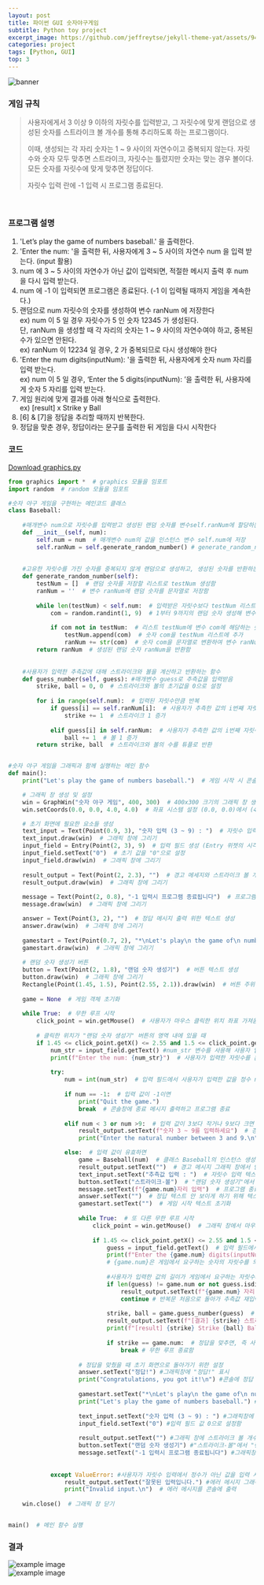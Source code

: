 ```yaml
---
layout: post
title: 파이썬 GUI 숫자야구게임
subtitle: Python toy project
excerpt_image: https://github.com/jeffreytse/jekyll-theme-yat/assets/9413601/2ed22d49-90b1-4f7e-8e8f-b77b21dee505
categories: project
tags: [Python, GUI] 
top: 3
---
```


![banner](https://github.com/jeffreytse/jekyll-theme-yat/assets/9413601/2ed22d49-90b1-4f7e-8e8f-b77b21dee505)


### 게임 규칙 ###

<!-- * **게임 규칙** -->

> 사용자에게서 3 이상 9 이하의 자릿수를 입력받고, 그 자릿수에 맞게 랜덤으로 생성된 숫자를 스트라이크 볼 개수를 통해 추리하도록 하는 프로그램이다. 
>
> 이때, 생성되는 각 자리 숫자는 1 ~ 9 사이의 자연수이고 중복되지 않는다.
  자릿수와 숫자 모두 맞추면 스트라이크, 자릿수는 틀렸지만 숫자는 맞는 경우 볼이다.
  모든 숫자를 자릿수에 맞게 맞추면 정답이다.
>
> 자릿수 입력 란에 -1 입력 시 프로그램 종료된다.

<!-- Paragraphs are separated by a blank line. -->

<!-- 2nd paragraph. *Italic*, **bold**, and `monospace`. Itemized lists
look like: -->
<br>

### 프로그램 설명 ###

1. 'Let’s play the game of numbers baseball.' 을 출력한다.  
2. 'Enter the num: '을 출력한 뒤, 사용자에게 3 ~ 5 사이의 자연수 num 을 입력 받는다. (input 활용)  
3. num 에 3 ~ 5 사이의 자연수가 아닌 값이 입력되면, 적절한 메시지 출력 후 num 을 다시 입력 받는다.  
4. num 에 -1 이 입력되면 프로그램은 종료된다. (-1 이 입력될 때까지 게임을 계속한다.)  
5. 랜덤으로 num 자릿수의 숫자를 생성하여 변수 ranNum 에 저장한다  
  ex) num 이 5 일 경우 자릿수가 5 인 숫자 12345 가 생성된다.  
  단, ranNum 을 생성할 때 각 자리의 숫자는 1 ~ 9 사이의 자연수여야 하고, 중복된 수가 있으면 안된다.  
  ex) ranNum 이 12234 일 경우, 2 가 중복되므로 다시 생성해야 한다  
6. 'Enter the num digits(inputNum): '을 출력한 뒤, 사용자에게 숫자 num 자리를 입력 받는다.  
  ex) num 이 5 일 경우, ‘Enter the 5 digits(inputNum): ’을 출력한 뒤, 사용자에게 숫자 5 자리를 입력 받는다.  
7. 게임 원리에 맞게 결과를 아래 형식으로 출력한다.  
  ex) [result] x Strike y Ball  
8. [6] & [7]을 정답을 추리할 때까지 반복한다.  
9. 정답을 맞춘 경우, 정답이라는 문구를 출력한 뒤 게임을 다시 시작한다  


<!-- Use 3 dashes for an em-dash. Use 2 dashes for ranges (ex., "it's all
in chapters 12--14"). Three dots ... will be converted to an ellipsis.
Unicode is supported. ☺ -->



<!-- 코드
------------ -->

### 코드 ###

[Download graphics.py](assets/files/graphics.py)


<!-- Here's a numbered list: -->
<!-- 
1. first item
 2. second item
 3. third item

Note again how the actual text starts at 4 columns in (4 characters
from the left side). Here's a code sample:

    # Let me re-iterate ...
    for i in 1 .. 10 { do-something(i) }

As you probably guessed, indented 4 spaces. By the way, instead of
indenting the block, you can use delimited blocks, if you like:

~~~
define foobar() {
    print "Welcome to flavor country!";
}
~~~

(which makes copying & pasting easier). You can optionally mark the
delimited block for Pandoc to syntax highlight it: 
-->

~~~python
from graphics import *  # graphics 모듈을 임포트
import random  # random 모듈을 임포트

#숫자 야구 게임을 구현하는 메인코드 클래스
class Baseball:
    
    #매개변수 num으로 자릿수를 입력받고 생성된 랜덤 숫자를 변수self.ranNum에 할당하는 함수
    def __init__(self, num): 
        self.num = num  # 매개변수 num의 값을 인스턴스 변수 self.num에 저장
        self.ranNum = self.generate_random_number() # generate_random_number 메서드를 호출해 생성된 랜덤 숫자를 변수에 할당함
        
    
    #고유한 자릿수를 가진 숫자를 중복되지 않게 랜덤으로 생성하고, 생성된 숫자를 반환하는 함수
    def generate_random_number(self):
        testNum = []  # 랜덤 숫자를 저장할 리스트로 testNum 생성함
        ranNum = ''  # 변수 ranNum에 랜덤 숫자를 문자열로 저장함
        
        while len(testNum) < self.num:  # 입력받은 자릿수보다 testNum 리스트의 길이가 작을 시 반복됨 
            com = random.randint(1, 9)  # 1부터 9까지의 랜덤 숫자 생성해 변수 com에 할당함
            
            if com not in testNum:  # 리스트 testNum에 변수 com에 해당하는 숫자가 없으면, 즉 숫자가 중복되지 않으면
                testNum.append(com)  # 숫자 com을 testNum 리스트에 추가
                ranNum += str(com)  # 숫자 com을 문자열로 변환하여 변수 ranNum에 저장함
        return ranNum  # 생성된 랜덤 숫자 ranNum을 반환함
    
    
    #사용자가 입력한 추측값에 대해 스트라이크와 볼을 계산하고 반환하는 함수
    def guess_number(self, guess): #매개변수 guess로 추측값을 입력받음
        strike, ball = 0, 0  # 스트라이크와 볼의 초기값을 0으로 설정
        
        for i in range(self.num):  # 입력된 자릿수만큼 반복
            if guess[i] == self.ranNum[i]:  # 사용자가 추측한 값의 i번째 자릿수와 생성된 랜덤숫자의 i번째 자릿수가 동일하면
                strike += 1  # 스트라이크 1 증가
                
            elif guess[i] in self.ranNum:  # 사용자가 추측한 값의 i번째 자릿수가 생성된 랜덤숫자에 존재하지만 자릿수가 맞지 않으면
                ball += 1  # 볼 1 증가
        return strike, ball  # 스트라이크와 볼의 수를 튜플로 반환


#숫자 야구 게임을 그래픽과 함께 실행하는 메인 함수
def main():
    print("Let's play the game of numbers baseball.")  # 게임 시작 시 콘솔창에 메시지 출력

    # 그래픽 창 생성 및 설정
    win = GraphWin("숫자 야구 게임", 400, 300)  # 400x300 크기의 그래픽 창 생성
    win.setCoords(0.0, 0.0, 4.0, 4.0)  # 좌표 시스템 설정 (0.0, 0.0)에서 (4.0, 4.0)으로

    # 초기 화면에 필요한 요소들 생성
    text_input = Text(Point(0.9, 3), "숫자 입력 (3 ~ 9) : ")  # 자릿수 입력 텍스트 생성
    text_input.draw(win)  # 그래픽 창에 그리기
    input_field = Entry(Point(2, 3), 9)  # 입력 필드 생성 (Entry 위젯의 시각적 너비 상 9자리까지 보임)
    input_field.setText("0")  # 초기 값을 "0"으로 설정
    input_field.draw(win)  # 그래픽 창에 그리기
    
    result_output = Text(Point(2, 2.3), "")  # 경고 메세지와 스트라이크 볼 개수를 출력하기 위한 텍스트 생성
    result_output.draw(win)  # 그래픽 창에 그리기
    
    message = Text(Point(2, 0.8), "-1 입력시 프로그램 종료됩니다")  # 프로그램 종료 안내 텍스트 생성
    message.draw(win)  # 그래픽 창에 그리기

    answer = Text(Point(3, 2), "")  # 정답 메시지 출력 위한 텍스트 생성
    answer.draw(win)  # 그래픽 창에 그리기
    
    gamestart = Text(Point(0.7, 2), "*\nLet's play\n the game of\n numbers baseball")  # 게임 시작 텍스트 생성
    gamestart.draw(win)  # 그래픽 창에 그리기
    
    # 랜덤 숫자 생성기 버튼
    button = Text(Point(2, 1.8), "랜덤 숫자 생성기")  # 버튼 텍스트 생성
    button.draw(win)  # 그래픽 창에 그리기
    Rectangle(Point(1.45, 1.5), Point(2.55, 2.1)).draw(win)  # 버튼 주위에 사각형 그려 버튼 모양을 만듦
    
    game = None  # 게임 객체 초기화
    
    while True:  # 무한 루프 시작
        click_point = win.getMouse()  # 사용자가 마우스 클릭한 위치 좌표 가져옴
        
        # 클릭한 위치가 "랜덤 숫자 생성기" 버튼의 영역 내에 있을 때
        if 1.45 <= click_point.getX() <= 2.55 and 1.5 <= click_point.getY() <= 2.1:  
            num_str = input_field.getText() #num_str 변수를 사용해 사용자 입력을 문자열로 가져옴
            print(f"Enter the num: {num_str}")  # 사용자가 입력한 자릿수를 콘솔에 출력
            
            try:
                num = int(num_str)  # 입력 필드에서 사용자가 입력한 값을 정수 num으로 변환
           
                if num == -1:  # 입력 값이 -1이면
                    print("Quit the game.") 
                    break  # 콘솔창에 종료 메시지 출력하고 프로그램 종료
                
                elif num < 3 or num >9:  # 입력 값이 3보다 작거나 9보다 크면
                    result_output.setText(f"숫자 3 ~ 9를 입력하세요")  # 경고 메시지 그래픽창에 출력
                    print("Enter the natural number between 3 and 9.\n") # 콘솔 창에 동일한 의미의 메시지 출력

                else:  # 입력 값이 유효하면
                    game = Baseball(num)  # 클래스 Baseball의 인스턴스 생성
                    result_output.setText("")  # 경고 메시지 그래픽 창에서 안 보이게 하기 위해 택스트 초기화함
                    text_input.setText("추측값 입력 : ")  # 자릿수 입력 텍스트에서 추측값 입력으로 텍스트 변경
                    button.setText("스트라이크-볼")  # "랜덤 숫자 생성기"에서 "스트라이크-볼"로 버튼 텍스트 변경
                    message.setText(f"{game.num}자리 입력")  # 프로그램 종료 안내 택스트에서 자릿수 안내 텍스트로 변경
                    answer.setText("")  # 정답 텍스트 안 보이게 하기 위해 텍스트 초기화
                    gamestart.setText("")  # 게임 시작 텍스트 초기화
                    
                    while True:  # 또 다른 무한 루프 시작
                        click_point = win.getMouse()  # 그래픽 창에서 마우스 클릭한 위치 좌표를 변수 click_point에 저장함
                        
                        if 1.45 <= click_point.getX() <= 2.55 and 1.5 <= click_point.getY() <= 2.1:  # 클릭한 위치가 버튼 영역 내에 있을 때
                            guess = input_field.getText()  # 입력 필드에서 사용자가 입력한 값을 변수 guess에 저장함
                            print(f"Enter the {game.num} digits(inputNum): {guess}") # 사용자가 입력한 추측값을 콘솔에 출력함 
                            # {game.num}은 게임에서 요구하는 숫자의 자릿수를 의미함
                            
                            #사용자가 입력한 값의 길이가 게임에서 요구하는 자릿수와 다르거나, 유효하지 않은 값을 입력한 경우
                            if len(guess) != game.num or not guess.isdigit(): 
                                result_output.setText(f"{game.num} 자리 숫자를 입력하세요.")  # 그래픽창에 경고 메시지 출력
                                continue # 반복문 처음으로 돌아가 추측값 재입력 받음
                            
                            strike, ball = game.guess_number(guess)  # 스트라이크와 볼 계산
                            result_output.setText(f"[결과] {strike} 스트라이크 {ball} 볼")  # 스트라이크 볼 개수 결과를 그래픽 창에 출력
                            print(f"[result] {strike} Strike {ball} Ball\n")  # 스트라이크 볼 개수 결과를 콘솔에 출력
                            
                            if strike == game.num:  # 정답을 맞추면, 즉 사용자가 입력한 숫자와 정답 숫자가 그 자릿수까지 모두 일치하면
                                break # 무한 루프 종료함
                            
                    # 정답을 맞췄을 때 초기 화면으로 돌아가기 위한 설정
                    answer.setText("정답!") #그래픽창에 "정답!" 표시
                    print("Congratulations, you got it!\n") #콘솔에 정답 메시지 출력함
                    
                    gamestart.setText("*\nLet's play\n the game of\n numbers baseball") #그래픽창에 게임 시작 문구 출력함
                    print("Let's play the game of numbers baseball.") #콘솔에 게임 시작 문구 출력함
                    
                    text_input.setText("숫자 입력 (3 ~ 9) : ") #그래픽창에 입력 문구 출력함
                    input_field.setText("0") #입력 필드 값 0으로 설정함
                    
                    result_output.setText("") #그래픽 창에 스트라이크 볼 개수 결과 문구 안 보이게 하기 위해 텍스트 초기화함
                    button.setText("랜덤 숫자 생성기") #"스트라이크-볼"에서 "랜덤 숫자 생성기"로 버튼 텍스트 변경함
                    message.setText("-1 입력시 프로그램 종료됩니다") #그래픽창에 프로그램 종료 안내 문구 표시함
                    
                    
            except ValueError: #사용자가 자릿수 입력에서 정수가 아닌 값을 입력 시 발생하는 ValueError 예외를 처리함
                result_output.setText("잘못된 입력입니다.") #에러 메시지 그래픽창에 출력함
                print("Invalid input.\n")  # 에러 메시지를 콘솔에 출력
    
    win.close()  # 그래픽 창 닫기


main()  # 메인 함수 실행
~~~



### 결과 ###

![example image](/assets/images/1.jpg "An exemplary image")
<br>
![example image](/assets/images/2.jpg "An exemplary image")



<!-- 1. First, get these ingredients:

      * carrots
      * celery
      * lentils

 2. Boil some water.

 3. Dump everything in the pot and follow
    this algorithm:

        find wooden spoon
        uncover pot
        stir
        cover pot
        balance wooden spoon precariously on pot handle
        wait 10 minutes
        goto first step (or shut off burner when done)

    Do not bump wooden spoon or it will fall.

Notice again how text always lines up on 4-space indents (including
that last line which continues item 3 above).

Here's a link to [a website](http://foo.bar), to a [local
doc](local-doc.html), and to a [section heading in the current
doc](#an-h2-header). Here's a footnote [^1].

[^1]: Some footnote text.

Tables can look like this:

Name           Size  Material      Color
------------- -----  ------------  ------------
All Business      9  leather       brown
Roundabout       10  hemp canvas   natural
Cinderella       11  glass         transparent

Table: Shoes sizes, materials, and colors.

(The above is the caption for the table.) Pandoc also supports
multi-line tables:

--------  -----------------------
Keyword   Text
--------  -----------------------
red       Sunsets, apples, and
          other red or reddish
          things.

green     Leaves, grass, frogs
          and other things it's
          not easy being.
--------  -----------------------

A horizontal rule follows.

***

Here's a definition list:

apples
  : Good for making applesauce.

oranges
  : Citrus!

tomatoes
  : There's no "e" in tomatoe.

Again, text is indented 4 spaces. (Put a blank line between each
term and  its definition to spread things out more.)

Here's a "line block" (note how whitespace is honored):

| Line one
|   Line too
| Line tree

and images can be specified like so:

![example image](https://user-images.githubusercontent.com/9413601/123900693-1d9ebd00-d99c-11eb-8e9e-cf7879187606.png "An exemplary image")

Inline math equation: $\omega = d\phi / dt$. Display
math should get its own line like so:

$$I = \int \rho R^{2} dV$$

And note that you can backslash-escape any punctuation characters
which you wish to be displayed literally, ex.: \`foo\`, \*bar\*, etc. 
-->